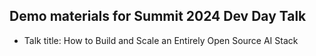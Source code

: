 ## Demo materials for Summit 2024 Dev Day Talk

- Talk title: How to Build and Scale an Entirely Open Source AI Stack

